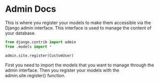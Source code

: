 # Admin Docs
This is where you register your models to make them accessible via the Django admin interface. This interface is used to manage the content of your database.

```python
from django.contrib import admin
from .models import *

admin.site.register(CustomUser)
```

First you need to import the models that you want to manage through the admin interface.
Then you register your models with the admin.site.register() function.







